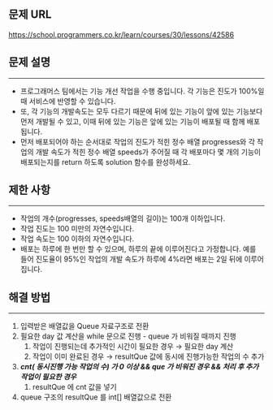 ## **문제 URL** 
https://school.programmers.co.kr/learn/courses/30/lessons/42586

## **문제 설명**
___
- 프로그래머스 팀에서는 기능 개선 작업을 수행 중입니다. 각 기능은 진도가 100%일 때 서비스에 반영할 수 있습니다.
- 또, 각 기능의 개발속도는 모두 다르기 때문에 뒤에 있는 기능이 앞에 있는 기능보다 먼저 개발될 수 있고, 이때 뒤에 있는 기능은 앞에 있는 기능이 배포될 때 함께 배포됩니다.
- 먼저 배포되어야 하는 순서대로 작업의 진도가 적힌 정수 배열 progresses와 각 작업의 개발 속도가 적힌 정수 배열 speeds가 주어질 때 각 배포마다 몇 개의 기능이 배포되는지를 return 하도록 solution 함수를 완성하세요.

## 제한 사항
___
- 작업의 개수(progresses, speeds배열의 길이)는 100개 이하입니다.
- 작업 진도는 100 미만의 자연수입니다.
- 작업 속도는 100 이하의 자연수입니다.
- 배포는 하루에 한 번만 할 수 있으며, 하루의 끝에 이루어진다고 가정합니다. 예를 들어 진도율이 95%인 작업의 개발 속도가 하루에 4%라면 배포는 2일 뒤에 이루어집니다.

## 해결 방법
___
1. 입력받은 배열값을 Queue 자료구조로 전환
2. 필요한 day 값 계산을 while 문으로 진행 - queue 가 비워질 때까지 진행
    1. 작업이 진행되는데 추가적인 시간이 필요한 경우 → 필요한 day 계산
    2. 작업이 이미 완료된 경우 → resultQue 값에 동시에 진행가능한 작업의 수 추가
3. ***cnt( 동시진행 가능 작업의 수) 가 0 이상 && que 가 비워진 경우 && 처리 후 추가 작업이 필요한 경우*** 
    1. resultQue 에 cnt 값을 넣기
4. queue 구조의 resultQue 를 int[] 배열값으로 전환
